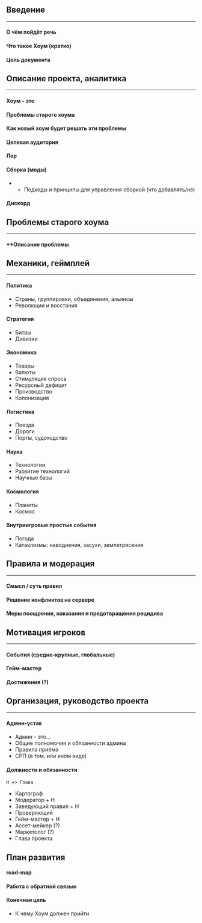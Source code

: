## **Введение**
---
#### О чём пойдёт речь
#### Что такое Хоум (кратко)
#### Цель документа


## **Описание проекта, аналитика**
---
#### Хоум - это

#### Проблемы старого хоума
#### Как новый хоум будет решать эти проблемы
#### Целевая аудитория
#### Лор

#### Сборка (моды)
- + Подходы и принципы для управления сборкой (что добавлять/не)

#### Дискорд


## **Проблемы старого хоума**
---
#### \*\*Описание проблемы


## **Механики, геймплей**
---
#### Политика
- Страны, группировки, объединения, альянсы
- Революции и восстания
#### Стратегия
- Битвы
- Дивизии
#### Экономика
- Товары
- Валюты
- Стимуляция спроса
- Ресурсный дефицит
- Производство
- Колонизация
#### Логистика
- Поезда
- Дороги
- Порты, судоходство 
#### Наука
- Технологии
- Развитие технологий
- Научные базы
#### Космология
- Планеты
- Космос
#### Внутриигровые простые события
- Погода
- Катаклизмы: наводнения, засухи, землетрясения


## **Правила и модерация**
---
#### Смысл / суть правил
#### Решение конфликтов на сервере
#### Меры поощрения, наказания и предотвращения рецидива


## **Мотивация игроков**
---
#### События (средне-крупные, глобальные)
#### Гейм-мастер
#### Достижения (?)


## **Организация, руководство проекта**
---
#### Админ-устав
- Админ - это...
- Общие полномочия и обязанности админа
- Правила приёма
- СРП (в том, или ином виде)
#### Должности и обязанности
`H => Глава`
- Картограф
- Модератор + H
- Заведующий правил + H
- Проверяющий
- Гейм-мастер + H
- Ассет-мейкер (?)
- Маркетолог (?)
- Глава проекта


## **План развития**
#### road-map

#### Работа с обратной связью
#### Конечная цель
- К чему Хоум должен прийти